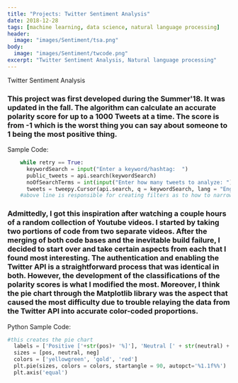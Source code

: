 ```yaml
---
title: "Projects: Twitter Sentiment Analysis"
date: 2018-12-28
tags: [machine learning, data science, natural language processing]
header:
  image: "images/Sentiment/tsa.png"
body:
  image: "images/Sentiment/twcode.png"
excerpt: "Twitter Sentiment Analysis, Natural language processing"
---
```


Twitter Sentiment Analysis
### This project was first developed during the Summer'18. It was updated in the fall. The algorithm can calculate an accurate polarity score for up to a 1000 Tweets at a time. The score is from -1 which is the worst thing you can say about someone to 1 being the most positive thing. 

Sample Code:
```python
    while retry == True:
      keywordSearch = input("Enter a keyword/hashtag:  ")
      public_tweets = api.search(keywordSearch)
      noOfSearchTerms = int(input("Enter how many tweets to analyze: "))
      tweets = tweepy.Cursor(api.search, q = keywordSearch, lang = "English").items(noOfSearchTerms)
    #above line is responsible for creating filters as to how to narrow down search results
```
### Admittedly, I got this inspiration after watching a couple hours of  a random collection of  Youtube videos. I started by taking two portions of code from two separate videos. After the merging of both code bases and the inevitable build failure, I decided to start over and take certain aspects from each that I found most interesting. The authentication and enabling the Twitter API is a straightforward process that was identical in both. However, the development of the classifications of the polarity scores is what I modified the most. Moreover, I think the  pie chart through the Matplotlib library was the aspect that caused the most difficulty due to trouble relaying the data from the Twitter API into accurate color-coded proportions.
Python Sample Code:
```python
#this creates the pie chart
  labels = ['Positive ['+str(pos)+ '%]'], 'Neutral [' + str(neutral) + '%]', 'Negative [' + str(neg) +'%]'
  sizes = [pos, neutral, neg]
  colors = ['yellowgreen', 'gold', 'red']
  plt.pie(sizes, colors = colors, startangle = 90, autopct='%1.1f%%')
  plt.axis('equal')
```
